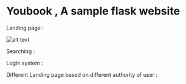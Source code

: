 # Youbook , A sample flask website


Landing page : 

![alt text](https://imgur.com/6FIGw0o)

Searching : 

Login system : 

Different Landing page based on different authority of user : 

